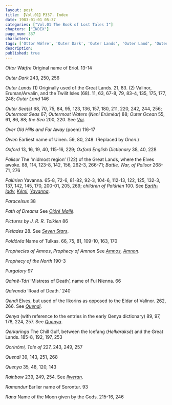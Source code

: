 ```yaml
---
layout: post
title: 【Vol.01】P337. Index
date: 1983-01-01 05:37
categories: ["Vol.01 The Book of Lost Tales I"]
chapters: ["INDEX"]
page_num: 337
characters: 
tags: ['Ottor Wǽfre', 'Outer Dark', 'Outer Lands', 'Outer Land', 'Outer Sea(s)', 'Outermost Seas', 'Outermost Waters', 'Outer Ocean', 'the Sea', 'Over Old Hills and Far Away', 'Ówen', 'Oxford', 'Oxford English Dictionary', 'Palisor', 'Palúrien', 'children of Palúrien', 'Paracelsus', 'Path of Dreams', 'picture', 'Pleiades', 'Poldórëa', 'Prophecies of Amnos', 'Prophecy of Amnon', 'Prophecy of the North', 'Purgatory', 'Qalmë-Tárí', 'Qalvanda', 'Qendi', 'Qenya', 'Qerkaringa', 'Qorinómi, Tale of', 'Quendi', 'Quenya', 'Rainbow', 'Ramandur', 'Rána']
description: 
published: true
---
```


<I>Ottor Wǽfre</I> Original name of Eriol. 13-14

<I>Outer Dark</I> 243, 250, 256

<I>Outer Lands</I> (1) Originally used of the Great Lands. 21, 83. (2) Valinor, Eruman/Arvalin, and the Twilit Isles (68). 11, 63, 67-8, 79, 83-4, 135, 175, 177, 248; <I>Outer Land</I> 146

<I>Outer Sea(s)</I> 68, 70, 75, 84, 95, 123, 136, 157, 180, 211, 220, 242, 244, 256; <I>Outermost Seas</I> 67; <I>Outermost Waters</I> (<I>Neni Erúmëar</I>) 88; <I>Outer Ocean</I> 55, 61, 86, 88; <I>the Sea</I> 200, 220. See <I>[Vai]({{site.baseurl}}/tags#Vai)</I>.

<I>Over Old Hills and Far Away</I> (poem) 116-17

<I>Ówen</I> Earliest name of Uinen. 59, 80, 248. (Replaced by <I>Ónen</I>.)

<I>Oxford</I> 13, 16, 19, 40, 115-16, 229; <I>Oxford English Dictionary</I> 38, 40, 228

<I>Palisor</I> The ‘midmost region’ (122) of the Great Lands, where the Elves awoke. 88, 114, 123-8, 142, 156, 262-3, 266-71; <I>Battle, War, of Palisor</I> 268-71, 276

<I>Palúrien</I> Yavanna. 65-8, 72-6, 81-82, 92-3, 104-6, 112-13, 122, 125, 132-3, 137, 142, 145, 170, 200-01, 205, 269; <I>children of Palúrien</I> 100. See <I>[Earth-lady]({{site.baseurl}}/tags#Earth-lady), [Kémi]({{site.baseurl}}/tags#Kémi), [Yavanna]({{site.baseurl}}/tags#Yavanna)</I>.

<I>Paracelsus</I> 38

<I>Path of Dreams</I> See <I>[Olórë Mallë]({{site.baseurl}}/tags#Olórë%20Mallë)</I>.

<I>Pictures</I> <I>by J. R. R. Tolkien</I> 86

<I>Pleiades</I> 28. See <I>[Seven Stars]({{site.baseurl}}/tags#Seven%20Stars)</I>.

<I>Poldórëa</I> Name of Tulkas. 66, 75, 81, 109-10, 163, 170

<I>Prophecies of Amnos</I>, <I>Prophecy of Amnon</I> See <I>[Amnos]({{site.baseurl}}/tags#Amnos), [Amnon]({{site.baseurl}}/tags#Amnon)</I>.

<I>Prophecy of the North</I> 190-3

<I>Purgatory</I> 97

<I>Qalmë-Tárí</I> ‘Mistress of Death’, name of Fui Nienna. 66

<I>Qalvanda</I> ‘Road of Death.’ 240

<I>Qendi</I> Elves, but used of the Ilkorins as opposed to the Eldar of Valinor. 262, 266. See <I>[Quendi]({{site.baseurl}}/tags#Quendi)</I>.

<I>Qenya</I> (with reference to the entries in the early Qenya dictionary) 89, 97, 178, 224, 257. See <I>[Quenya]({{site.baseurl}}/tags#Quenya)</I>.

<I>Qerkaringa</I> The Chill Gulf, between the Icefang (<I>Helkaraksë</I>) and the Great Lands. 185-8, 192, 197, 253

<I>Qorinómi, Tale of</I> 227, 243, 249, 257

<I>Quendi</I> 39, 143, 251, 268

<I>Quenya</I> 35, 48, 120, 143

<I>Rainbow</I> 239, 249, 254. See <I>[Ilweran]({{site.baseurl}}/tags#Ilweran)</I>.

<I>Ramandur</I> Earlier name of Sorontur. 93

<I>Rána</I> Name of the Moon given by the Gods. 215-16, 246

